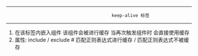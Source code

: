 -----------------------------------------------------------------
											keep-alive 标签
-----------------------------------------------------------------
 1. 在该标签内嵌入组件 该组件会被进行缓存 当再次触发组件时 会直接使用缓存
 2. 属性: include / exclude # 匹配正则表达式进行缓存 / 匹配正则表达式不被缓存